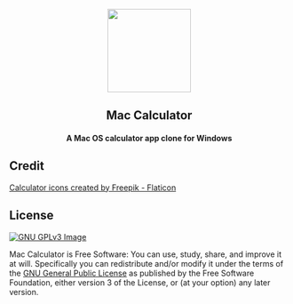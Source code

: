 <p align="center"><img src="MacCalculator/Calculator/Calculator.ico" width="150"</p>
<h2 align="center">Mac Calculator</h2>
<h4 align="center">A Mac OS calculator app clone for Windows</h4>

## Credit
<p><a href="https://www.flaticon.com/free-icons/calculator" title="calculator icons">Calculator icons created by Freepik - Flaticon</a></p>

## License
[![GNU GPLv3 Image](https://www.gnu.org/graphics/gplv3-127x51.png)](https://www.gnu.org/licenses/gpl-3.0.en.html)  

Mac Calculator is Free Software: You can use, study, share, and improve it at
will. Specifically you can redistribute and/or modify it under the terms of the
[GNU General Public License](https://www.gnu.org/licenses/gpl.html) as
published by the Free Software Foundation, either version 3 of the License, or
(at your option) any later version.  
